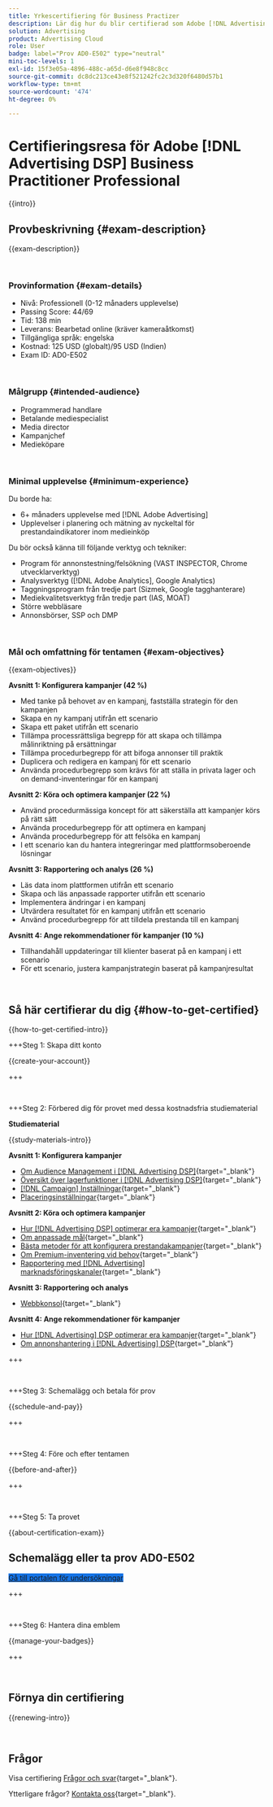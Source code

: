 ```yaml
---
title: Yrkescertifiering för Business Practizer
description: Lär dig hur du blir certifierad som Adobe [!DNL Advertising DSP] Business Practitioner Professional.
solution: Advertising
product: Advertising Cloud
role: User
badge: label="Prov AD0-E502" type="neutral"
mini-toc-levels: 1
exl-id: 15f3e05a-4896-488c-a65d-d6e8f948c8cc
source-git-commit: dc8dc213ce43e8f521242fc2c3d320f6480d57b1
workflow-type: tm+mt
source-wordcount: '474'
ht-degree: 0%

---
```


# Certifieringsresa för Adobe [!DNL Advertising DSP] Business Practitioner Professional

{{intro}}

## Provbeskrivning {#exam-description}

{{exam-description}}

<br>

### Provinformation {#exam-details}

* Nivå: Professionell (0-12 månaders upplevelse)
* Passing Score: 44/69
* Tid: 138 min
* Leverans: Bearbetad online (kräver kameraåtkomst)
* Tillgängliga språk: engelska
* Kostnad: 125 USD (globalt)/95 USD (Indien)
* Exam ID: AD0-E502

<br>

### Målgrupp {#intended-audience}

* Programmerad handlare
* Betalande mediespecialist
* Media director
* Kampanjchef
* Medieköpare

<br>

### Minimal upplevelse {#minimum-experience}

Du borde ha:

* 6+ månaders upplevelse med [!DNL Adobe Advertising]
* Upplevelser i planering och mätning av nyckeltal för prestandaindikatorer inom medieinköp

Du bör också känna till följande verktyg och tekniker:

* Program för annonstestning/felsökning (VAST INSPECTOR, Chrome utvecklarverktyg)
* Analysverktyg ([!DNL Adobe Analytics], Google Analytics)
* Taggningsprogram från tredje part (Sizmek, Google tagghanterare)
* Mediekvalitetsverktyg från tredje part (IAS, MOAT)
* Större webbläsare
* Annonsbörser, SSP och DMP

<br>

### Mål och omfattning för tentamen {#exam-objectives}

{{exam-objectives}}

**Avsnitt 1: Konfigurera kampanjer (42 %)**

* Med tanke på behovet av en kampanj, fastställa strategin för den kampanjen
* Skapa en ny kampanj utifrån ett scenario
* Skapa ett paket utifrån ett scenario
* Tillämpa processrättsliga begrepp för att skapa och tillämpa målinriktning på ersättningar
* Tillämpa procedurbegrepp för att bifoga annonser till praktik
* Duplicera och redigera en kampanj för ett scenario
* Använda procedurbegrepp som krävs för att ställa in privata lager och on demand-inventeringar för en kampanj

**Avsnitt 2: Köra och optimera kampanjer (22 %)**

* Använd procedurmässiga koncept för att säkerställa att kampanjer körs på rätt sätt
* Använda procedurbegrepp för att optimera en kampanj
* Använda procedurbegrepp för att felsöka en kampanj
* I ett scenario kan du hantera integreringar med plattformsoberoende lösningar

**Avsnitt 3: Rapportering och analys (26 %)**

* Läs data inom plattformen utifrån ett scenario
* Skapa och läs anpassade rapporter utifrån ett scenario
* Implementera ändringar i en kampanj
* Utvärdera resultatet för en kampanj utifrån ett scenario
* Använd procedurbegrepp för att tilldela prestanda till en kampanj

**Avsnitt 4: Ange rekommendationer för kampanjer (10 %)**

* Tillhandahåll uppdateringar till klienter baserat på en kampanj i ett scenario
* För ett scenario, justera kampanjstrategin baserat på kampanjresultat

<br>

## Så här certifierar du dig {#how-to-get-certified}

{{how-to-get-certified-intro}}

+++Steg 1: Skapa ditt konto

{{create-your-account}}

+++

<br>

+++Steg 2: Förbered dig för provet med dessa kostnadsfria studiematerial

**Studiematerial**

{{study-materials-intro}}

**Avsnitt 1: Konfigurera kampanjer**

* [Om Audience Management i [!DNL Advertising DSP]](https://experienceleague.adobe.com/docs/advertising/dsp/audiences/audience-about.html){target="_blank"}
* [Översikt över lagerfunktioner i [!DNL Advertising DSP]](https://experienceleague.adobe.com/docs/advertising/dsp/inventory/inventory-overview.html){target="_blank"}
* [[!DNL Campaign] Inställningar](https://experienceleague.adobe.com/docs/advertising/dsp/campaign-management/campaigns/campaign-settings.html){target="_blank"}
* [Placeringsinställningar](https://experienceleague.adobe.com/docs/advertising/dsp/campaign-management/placements/placement-settings.html){target="_blank"}

**Avsnitt 2: Köra och optimera kampanjer**

* [Hur [!DNL Advertising DSP] optimerar era kampanjer](https://experienceleague.adobe.com/docs/advertising/dsp/optimization/optimization-how-dsp-optimizes-campaigns.html){target="_blank"}
* [Om anpassade mål](https://experienceleague.adobe.com/docs/advertising/dsp/optimization/custom-goals/custom-goal-about.html){target="_blank"}
* [Bästa metoder för att konfigurera prestandakampanjer](https://experienceleague.adobe.com/docs/advertising/dsp/optimization/campaign-best-practices-performance.html){target="_blank"}
* [Om Premium-inventering vid behov](https://experienceleague.adobe.com/docs/advertising/dsp/inventory/on-demand/on-demand-inventory-about.html){target="_blank"}
* [Rapportering med [!DNL Advertising] marknadsföringskanaler](https://experienceleague.adobe.com/docs/analytics-learn/tutorials/integrations/ad-cloud/reporting-with-advertising-cloud-marketing-channels.html){target="_blank"}

**Avsnitt 3: Rapportering och analys**

* [Webbkonsol](https://experienceleague.adobe.com/docs/experience-manager-65/deploying/configuring/web-console.html){target="_blank"}

**Avsnitt 4: Ange rekommendationer för kampanjer**

* [Hur [!DNL Advertising] DSP optimerar era kampanjer](https://experienceleague.adobe.com/docs/advertising/dsp/optimization/optimization-how-dsp-optimizes-campaigns.html){target="_blank"}
* [Om annonshantering i [!DNL Advertising] DSP](https://experienceleague.adobe.com/docs/advertising/dsp/campaign-management/ads/ad-about.html){target="_blank"}

+++

<br>

+++Steg 3: Schemalägg och betala för prov

{{schedule-and-pay}}

+++

<br>

+++Steg 4: Före och efter tentamen

{{before-and-after}}

+++

<br>

+++Steg 5: Ta provet

{{about-certification-exam}}

## Schemalägg eller ta prov AD0-E502

<a href="https://www.certmetrics.com/adobe/candidate/examity_sso.aspx?eid=AD0-E502" target="_blank" class="spectrum-Button spectrum-Button--fill spectrum-Button--accent spectrum-Button--sizeM is-margin-bottom-big-big at-element-click-tracking" style="background-color:#1473E6">

<span class="spectrum-Button-label has-no-wrap">
   Gå till portalen för undersökningar
</span>
</a>

+++

<br>

+++Steg 6: Hantera dina emblem

{{manage-your-badges}}

+++

<br>

## Förnya din certifiering

{{renewing-intro}}

<br>

## Frågor

Visa certifiering [Frågor och svar](https://experienceleague.adobe.com/docs/certification/certification/faq.html){target="_blank"}.

Ytterligare frågor? [Kontakta oss](mailto:certif@adobe.com){target="_blank"}.